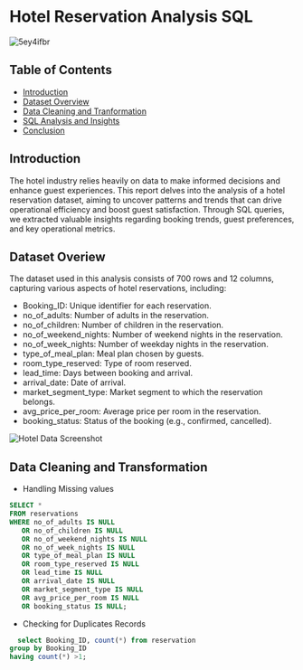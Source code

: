 # Hotel Reservation Analysis SQL

![5ey4ifbr](https://github.com/user-attachments/assets/954d780e-118c-45a1-8d84-99d7d5d80f40)

## Table of Contents
- [Introduction](#Introduction)
- [Dataset Overview](#Dataset-Overview)
- [Data Cleaning and Tranformation](#Data-Cleaning-and-Transformation)
- [SQL Analysis and Insights](#SQL-Analysis-and-Insights)
- [Conclusion](#Conclusion)

## Introduction
The hotel industry relies heavily on data to make informed decisions and enhance guest experiences. 
This report delves into the analysis of a hotel reservation dataset, aiming to uncover patterns and 
trends that can drive operational efficiency and boost guest satisfaction. Through SQL queries, 
we extracted valuable insights regarding booking trends, guest preferences, and key operational metrics.

## Dataset Overiew
The dataset used in this analysis consists of 700 rows and 12 columns, capturing various aspects of hotel reservations, including:
- Booking_ID: Unique identifier for each reservation.
- no_of_adults: Number of adults in the reservation.
- no_of_children: Number of children in the reservation.
- no_of_weekend_nights: Number of weekend nights in the reservation.
- no_of_week_nights: Number of weekday nights in the reservation.
- type_of_meal_plan: Meal plan chosen by guests.
- room_type_reserved: Type of room reserved.
- lead_time: Days between booking and arrival.
- arrival_date: Date of arrival.
- market_segment_type: Market segment to which the reservation belongs.
- avg_price_per_room: Average price per room in the reservation.
- booking_status: Status of the booking (e.g., confirmed, cancelled).

![Hotel Data Screenshot](https://github.com/user-attachments/assets/f952676c-8d27-4f9b-9852-6d9a5eb0beac)

## Data Cleaning and Transformation

- Handling Missing values
```sql
SELECT * 
FROM reservations
WHERE no_of_adults IS NULL
   OR no_of_children IS NULL
   OR no_of_weekend_nights IS NULL
   OR no_of_week_nights IS NULL
   OR type_of_meal_plan IS NULL
   OR room_type_reserved IS NULL
   OR lead_time IS NULL
   OR arrival_date IS NULL
   OR market_segment_type IS NULL
   OR avg_price_per_room IS NULL
   OR booking_status IS NULL;
```
- Checking for Duplicates Records
```sql
  select Booking_ID, count(*) from reservation
group by Booking_ID
having count(*) >1;
```
  
